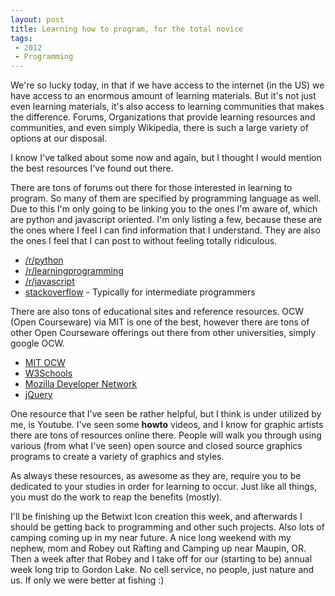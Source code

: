 ```yaml
---
layout: post
title: Learning how to program, for the total novice  
tags: 
 - 2012
 - Programming
---
```


We're so lucky today, in that if we have access to the internet (in the US) we have access to an enormous amount of learning materials.  But it's not just even learning materials, it's also access to learning communities that makes the difference.  Forums, Organizations that provide learning resources and communities, and even simply Wikipedia, there is such a large variety of options at our disposal.

I know I've talked about some now and again, but I thought I would mention the best resources I've found out there.  

There are tons of forums out there for those interested in learning to program.  So many of them are specified by programming language as well.  Due to this I'm only going to be linking you to the ones I'm aware of, which are python and javascript oriented.  I'm only listing a few, because these are the ones where I feel I can find information that I understand.  They are also the ones I feel that I can post to without feeling totally ridiculous.  

- [/r/python](http://www.reddit.com/r/python)
- [/r/learningprogramming](http://www.reddit.com/r/learnprogramming/)
- [/r/javascript](http://www.reddit.com/r/javascript)
- [stackoverflow](http://stackoverflow.com/) - Typically for intermediate programmers 

There are also tons of educational sites and reference resources.  OCW (Open Courseware) via MIT is one of the best, however there are tons of other Open Courseware offerings out there from other universities, simply google OCW.  

- [MIT OCW](http://ocw.mit.edu/index.htm)
- [W3Schools](http://w3schools.com/)
- [Mozilla Developer Network](https://developer.mozilla.org/en-US/)
- [jQuery](http://jquery.com/)

One resource that I've seen be rather helpful, but I think is under utilized by me, is Youtube.  I've seen some **howto** videos, and I know for graphic artists there are tons of resources online there.  People will walk you through using various (from what I've seen) open source and closed source graphics programs to create a variety of graphics and styles.  

As always these resources, as awesome as they are, require you to be dedicated to your studies in order for learning to occur.  Just like all things, you must do the work to reap the benefits (mostly).  

I'll be finishing up the Betwixt Icon creation this week, and afterwards I should be getting back to  programming and other such projects.  Also lots of camping coming up in my near future.  A nice long weekend with my nephew, mom and Robey out Rafting and Camping up near Maupin, OR.  Then a week after that Robey and I take off for our (starting to be) annual week long trip to Gordon Lake.  No cell service, no people, just nature and us.  If only we were better at fishing :)    